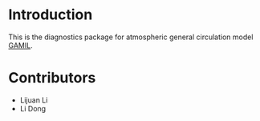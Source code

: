 Introduction
============

This is the diagnostics package for atmospheric general circulation model [GAMIL](https://github.com/LASG-GAMIL/GAMIL).

Contributors
============

- Lijuan Li
- Li Dong
